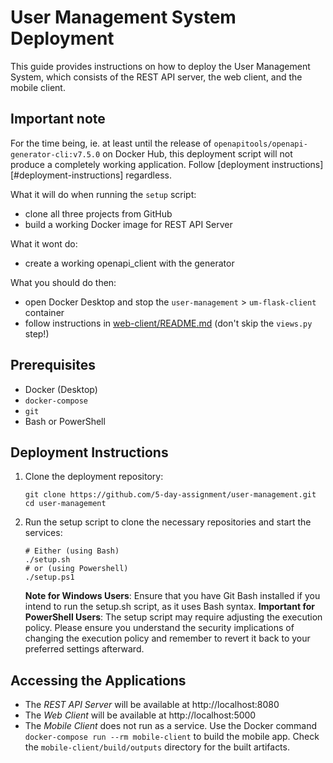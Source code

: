 # User Management System Deployment

This guide provides instructions on how to deploy the User Management System, which consists of the REST API server, the web client, and the mobile client.

## Important note

For the time being, ie. at least until the release of `openapitools/openapi-generator-cli:v7.5.0` on Docker Hub, this
deployment script will not produce a completely working application. Follow [deployment instructions][#deployment-instructions]
regardless.

What it will do when running the `setup` script:
- clone all three projects from GitHub
- build a working Docker image for REST API Server

What it wont do:
- create a working openapi_client with the generator

What you should do then:
- open Docker Desktop and stop the `user-management` > `um-flask-client` container
- follow instructions in [web-client/README.md](./web-client/README.md) (don't skip the `views.py` step!)

## Prerequisites

- Docker (Desktop)
- `docker-compose`
- `git`
- Bash or PowerShell

## Deployment Instructions

1. Clone the deployment repository:

    ```shell
    git clone https://github.com/5-day-assignment/user-management.git
    cd user-management
    ```

1. Run the setup script to clone the necessary repositories and start the services:

    ```shell
    # Either (using Bash)
    ./setup.sh
    # or (using Powershell)
    ./setup.ps1
    ```

    **Note for Windows Users**: Ensure that you have Git Bash installed if you intend to run the setup.sh script, as it uses Bash syntax.
    **Important for PowerShell Users**: The setup script may require adjusting the execution policy. Please ensure you understand the security implications of changing the execution policy and remember to revert it back to your preferred settings afterward.

## Accessing the Applications

- The *REST API Server* will be available at http://localhost:8080
- The *Web Client* will be available at http://localhost:5000
- The *Mobile Client* does not run as a service. Use the Docker command `docker-compose run --rm mobile-client` to build the mobile app. Check the `mobile-client/build/outputs` directory for the built artifacts.
